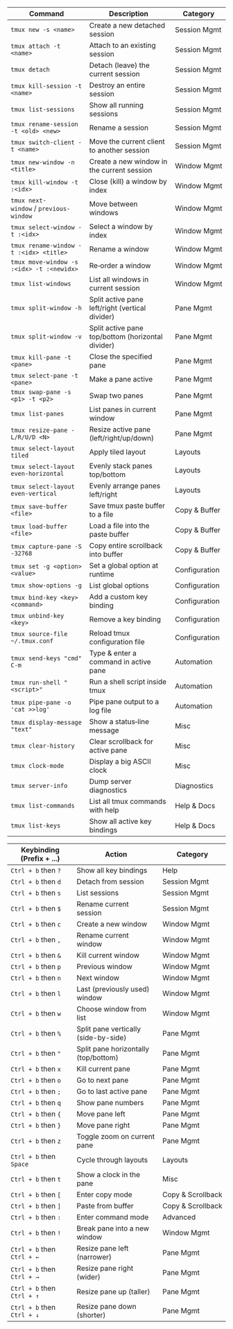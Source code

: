| Command | Description | Category |
|---------|-------------|----------|
| `tmux new -s <name>` | Create a new detached session | Session Mgmt |
| `tmux attach -t <name>` | Attach to an existing session | Session Mgmt |
| `tmux detach` | Detach (leave) the current session | Session Mgmt |
| `tmux kill-session -t <name>` | Destroy an entire session | Session Mgmt |
| `tmux list-sessions` | Show all running sessions | Session Mgmt |
| `tmux rename-session -t <old> <new>` | Rename a session | Session Mgmt |
| `tmux switch-client -t <name>` | Move the current client to another session | Session Mgmt |
| `tmux new-window -n <title>` | Create a new window in the current session | Window Mgmt |
| `tmux kill-window -t :<idx>` | Close (kill) a window by index | Window Mgmt |
| `tmux next-window` / `previous-window` | Move between windows | Window Mgmt |
| `tmux select-window -t :<idx>` | Select a window by index | Window Mgmt |
| `tmux rename-window -t :<idx> <title>` | Rename a window | Window Mgmt |
| `tmux move-window -s :<idx> -t :<newidx>` | Re‑order a window | Window Mgmt |
| `tmux list-windows` | List all windows in current session | Window Mgmt |
| `tmux split-window -h` | Split active pane left/right (vertical divider) | Pane Mgmt |
| `tmux split-window -v` | Split active pane top/bottom (horizontal divider) | Pane Mgmt |
| `tmux kill-pane -t <pane>` | Close the specified pane | Pane Mgmt |
| `tmux select-pane -t <pane>` | Make a pane active | Pane Mgmt |
| `tmux swap-pane -s <p1> -t <p2>` | Swap two panes | Pane Mgmt |
| `tmux list-panes` | List panes in current window | Pane Mgmt |
| `tmux resize-pane -L/R/U/D <N>` | Resize active pane (left/right/up/down) | Pane Mgmt |
| `tmux select-layout tiled` | Apply tiled layout | Layouts |
| `tmux select-layout even-horizontal` | Evenly stack panes top/bottom | Layouts |
| `tmux select-layout even-vertical` | Evenly arrange panes left/right | Layouts |
| `tmux save-buffer <file>` | Save tmux paste buffer to a file | Copy & Buffer |
| `tmux load-buffer <file>` | Load a file into the paste buffer | Copy & Buffer |
| `tmux capture-pane -S -32768` | Copy entire scrollback into buffer | Copy & Buffer |
| `tmux set -g <option> <value>` | Set a global option at runtime | Configuration |
| `tmux show-options -g` | List global options | Configuration |
| `tmux bind-key <key> <command>` | Add a custom key binding | Configuration |
| `tmux unbind-key <key>` | Remove a key binding | Configuration |
| `tmux source-file ~/.tmux.conf` | Reload tmux configuration file | Configuration |
| `tmux send-keys "cmd" C-m` | Type & enter a command in active pane | Automation |
| `tmux run-shell "<script>"` | Run a shell script inside tmux | Automation |
| `tmux pipe-pane -o 'cat >>log'` | Pipe pane output to a log file | Automation |
| `tmux display-message "text"` | Show a status‑line message | Misc |
| `tmux clear-history` | Clear scrollback for active pane | Misc |
| `tmux clock-mode` | Display a big ASCII clock | Misc |
| `tmux server-info` | Dump server diagnostics | Diagnostics |
| `tmux list-commands` | List all tmux commands with help | Help & Docs |
| `tmux list-keys` | Show all active key bindings | Help & Docs |

| Keybinding (Prefix + ...) | Action | Category |
|---------------------------|--------|----------|
| `Ctrl + b` then `?`       | Show all key bindings | Help |
| `Ctrl + b` then `d`       | Detach from session | Session Mgmt |
| `Ctrl + b` then `s`       | List sessions | Session Mgmt |
| `Ctrl + b` then `$`       | Rename current session | Session Mgmt |
| `Ctrl + b` then `c`       | Create a new window | Window Mgmt |
| `Ctrl + b` then `,`       | Rename current window | Window Mgmt |
| `Ctrl + b` then `&`       | Kill current window | Window Mgmt |
| `Ctrl + b` then `p`       | Previous window | Window Mgmt |
| `Ctrl + b` then `n`       | Next window | Window Mgmt |
| `Ctrl + b` then `l`       | Last (previously used) window | Window Mgmt |
| `Ctrl + b` then `w`       | Choose window from list | Window Mgmt |
| `Ctrl + b` then `%`       | Split pane vertically (side-by-side) | Pane Mgmt |
| `Ctrl + b` then `"`       | Split pane horizontally (top/bottom) | Pane Mgmt |
| `Ctrl + b` then `x`       | Kill current pane | Pane Mgmt |
| `Ctrl + b` then `o`       | Go to next pane | Pane Mgmt |
| `Ctrl + b` then `;`       | Go to last active pane | Pane Mgmt |
| `Ctrl + b` then `q`       | Show pane numbers | Pane Mgmt |
| `Ctrl + b` then `{`       | Move pane left | Pane Mgmt |
| `Ctrl + b` then `}`       | Move pane right | Pane Mgmt |
| `Ctrl + b` then `z`       | Toggle zoom on current pane | Pane Mgmt |
| `Ctrl + b` then `Space`   | Cycle through layouts | Layouts |
| `Ctrl + b` then `t`       | Show a clock in the pane | Misc |
| `Ctrl + b` then `[`       | Enter copy mode | Copy & Scrollback |
| `Ctrl + b` then `]`       | Paste from buffer | Copy & Scrollback |
| `Ctrl + b` then `:`       | Enter command mode | Advanced |
| `Ctrl + b` then `!`       | Break pane into a new window | Window Mgmt |
| `Ctrl + b` then `Ctrl + ←` | Resize pane left (narrower) | Pane Mgmt |
| `Ctrl + b` then `Ctrl + →` | Resize pane right (wider) | Pane Mgmt |
| `Ctrl + b` then `Ctrl + ↑` | Resize pane up (taller) | Pane Mgmt |
| `Ctrl + b` then `Ctrl + ↓` | Resize pane down (shorter) | Pane Mgmt |

